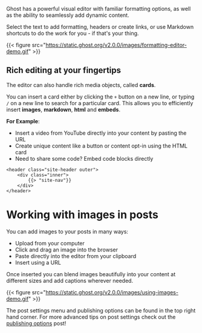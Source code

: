 Ghost has a powerful visual editor with familiar formatting options, as well as the ability to seamlessly add dynamic content.

Select the text to add formatting, headers or create links, or use Markdown shortcuts to do the work for you - if that's your thing.

{{< figure src="https://static.ghost.org/v2.0.0/images/formatting-editor-demo.gif" >}}

## Rich editing at your fingertips

The editor can also handle rich media objects, called **cards**.

You can insert a card either by clicking the `+` button on a new line, or typing `/` on a new line to search for a particular card. This allows you to efficiently insert **images**, **markdown**, **html** and **embeds**.

**For Example**:

* Insert a video from YouTube directly into your content by pasting the URL
* Create unique content like a button or content opt-in using the HTML card
* Need to share some code? Embed code blocks directly

```
<header class="site-header outer">
    <div class="inner">
        {{> "site-nav"}}
    </div>
</header>
```

# Working with images in posts

You can add images to your posts in many ways:

* Upload from your computer
* Click and drag an image into the browser
* Paste directly into the editor from your clipboard
* Insert using a URL

Once inserted you can blend images beautifully into your content at different sizes and add captions wherever needed.

{{< figure src="https://static.ghost.org/v2.0.0/images/using-images-demo.gif" >}}

The post settings menu and publishing options can be found in the top right hand corner. For more advanced tips on post settings check out the [publishing options](/publishing-options/) post!



